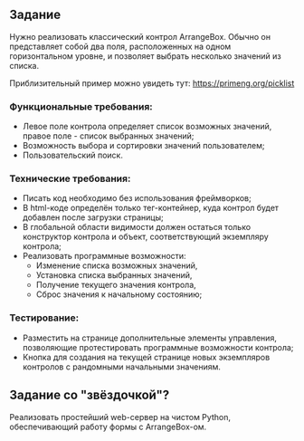 ## Задание ##

Нужно реализовать классический контрол ArrangeBox. Обычно он представляет собой
два поля, расположенных на одном горизонтальном уровне, и позволяет выбрать
несколько значений из списка.

Приблизительный пример можно увидеть тут:
https://primeng.org/picklist

### Функциональные требования: ###
- Левое поле контрола определяет список возможных значений, правое поле - список выбранных значений;
- Возможность выбора и сортировки значений пользователем;
- Пользовательский поиск.

### Технические требования: ###
- Писать код необходимо без использования фреймворков;
- В html-коде определён только тег-контейнер, куда контрол будет добавлен после загрузки страницы;
- В глобальной области видимости должен остаться только конструктор контрола и объект, соответствующий экземпляру контрола;
- Реализовать программные возможности:
  - Изменение списка возможных значений,
  - Установка списка выбранных значений,
  - Получение текущего значения контрола,
  - Сброс значения к начальному состоянию;

### Тестирование: ###
- Разместить на странице дополнительные элементы управления, позволяющие протестировать программные возможности контрола;
- Кнопка для создания на текущей странице новых экземпляров контролов с рандомными начальными значениям.

## Задание со "звёздочкой"? ##

Реализовать простейший web-сервер на чистом Python, обеспечивающий работу формы с ArrangeBox-ом.